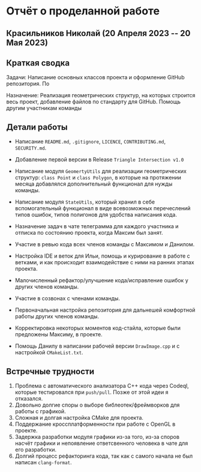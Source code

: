 # Отчёт о проделанной работе
## Красильников Николай (20 Апреля 2023 -- 20 Мая 2023)

## Краткая сводка
Задачи: Написание основных классов проекта и оформление GitHub репозитория. По

Назначение: Реализация геометрических структур, на которых строится весь проект, добавление файлов
по стандарту для GitHub. Помощь другим участникам команды

## Детали работы
- Написание ```README.md```, ```.gitignore```, ```LICENCE```, ```CONTRIBUTING.md```, ```SECURITY.md```.

- Добавление первой версии в Release ```Triangle Intersection v1.0```

- Написание модуля ```GeomertyUtils``` для реализации геометрических структур: ```class Point``` и ```class Polygon```, в которые
на протяжении месяца добавлялся дополнительный функционал для нужды команды.

- Написание модуля ```StateUtils```, который хранил в себе вспомогательный функционал в виде всевозможных
перечеслений типов ошибок, типов полигонов для удобства написания кода.

- Назначение задач в чате телеграмма для каждого участника и отписка по состоянию проекта, когда Максим был занят.

- Участие в ревью кода всех членов команды с Максимом и Данилом.

- Настройка IDE и веток для Ильи, помощь и курирование в работе с ветками, и как происходит взаимодействие с ними на ранних этапах проекта.

- Малочисленный рефактор/улучшение кода/исправление ошибок у других членов команды.

- Участие в созвонах с членами команды.

- Первоначальная настройка репозитория для дальнешей комфортной работы других членов команды.

- Корректировка некоторых моментов код-стайла, которые были предложены Максиму, в проекте.

- Помощь Данилу в написании рабочей версии ```DrawImage.cpp``` и с настройкой ```CMakeList.txt```.

## Встречные трудности
1) Проблема с автоматического анализатора С++ кода через Codeql, которые тестировался при ```push/pull```. Позже от этой идеи я отказался.
2) Довольно долгие споры о выборе библеотек/фреймворков для работы с графикой.
3) Сложная и долгая настройка CMake для проекта.
4) Поддержание кроссплатформенности при работе с OpenGL в проекте.
5) Задержка разработки модуля графики из-за того, из-за споров насчёт графики и непоявление ответсвенного человека в чате для его разработки.
6) Долгий процесс рефакторинга кода, так как с самого начала не был написан ```clang-format```. 
